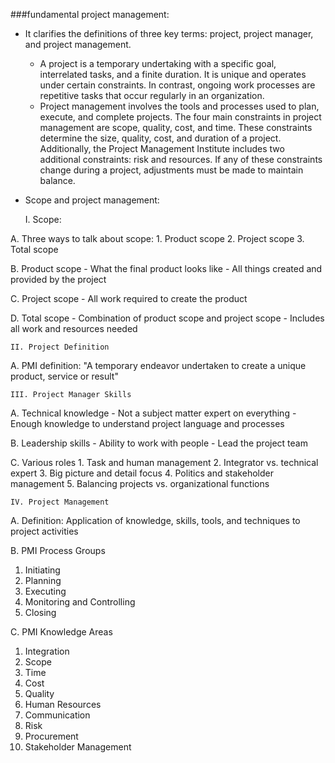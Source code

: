 ###fundamental project management:
    
* It clarifies the definitions of three key terms: project, project manager, and project management. 
    * A project is a temporary undertaking with a specific goal, interrelated tasks, and a finite duration. It is unique and operates under certain constraints. In contrast, ongoing work processes are repetitive tasks that occur regularly in an organization. 
    * Project management involves the tools and processes used to plan, execute, and complete projects. The four main constraints in project management are scope, quality, cost, and time. These constraints determine the size, quality, cost, and duration of a project. Additionally, the Project Management Institute includes two additional constraints: risk and resources. If any of these constraints change during a project, adjustments must be made to maintain balance.

* Scope and project management:

    I. Scope:

A. Three ways to talk about scope:
    1. Product scope
    2. Project scope
    3. Total scope

B. Product scope
    - What the final product looks like
    - All things created and provided by the project

C. Project scope
    - All work required to create the product

D. Total scope
    - Combination of product scope and project scope
    - Includes all work and resources needed

    II. Project Definition
A. PMI definition: "A temporary endeavor undertaken to create a unique product, service or result"

    III. Project Manager Skills
A. Technical knowledge
    - Not a subject matter expert on everything
    - Enough knowledge to understand project language and processes

B. Leadership skills
    - Ability to work with people
    - Lead the project team

 C. Various roles
    1. Task and human management
    2. Integrator vs. technical expert
    3. Big picture and detail focus
    4. Politics and stakeholder management
    5. Balancing projects vs. organizational functions

    IV. Project Management
A. Definition: Application of knowledge, skills, tools, and techniques to project activities

B. PMI Process Groups
   1. Initiating
   2. Planning
   3. Executing
   4. Monitoring and Controlling
   5. Closing

C. PMI Knowledge Areas
   1. Integration
   2. Scope
   3. Time
   4. Cost
   5. Quality
   6. Human Resources
   7. Communication
   8. Risk
   9. Procurement
   10. Stakeholder Management

